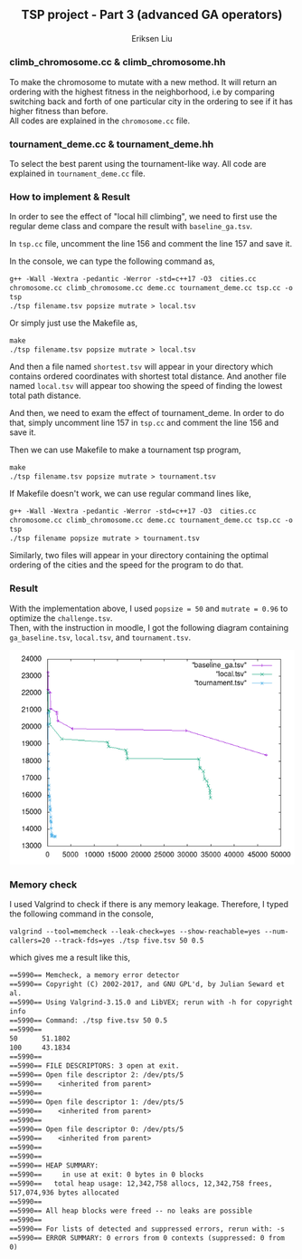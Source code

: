 <h2>
<p align="center"> 
TSP project - Part 3 (advanced GA operators)
</p> 
</h2>


<p align="center">
    Eriksen Liu
</p>



### climb_chromosome.cc & climb_chromosome.hh
To make the chromosome to mutate with a new method. It will return an ordering with the highest fitness in the neighborhood, i.e by comparing switching back and forth of one particular city in the ordering to see if it has higher fitness than before.  
All codes are explained in the <code>chromosome.cc</code> file.


### tournament_deme.cc & tournament_deme.hh
To select the best parent using the tournament-like way. All code are explained in <code>tournament_deme.cc</code> file.


### How to implement & Result
In order to see the effect of "local hill climbing", we need to first use the regular deme class and compare the result with <code>baseline_ga.tsv</code>.  

In <code>tsp.cc</code> file, uncomment the line 156 and comment the line 157 and save it.

In the console, we can type the following command as,

    g++ -Wall -Wextra -pedantic -Werror -std=c++17 -O3  cities.cc chromosome.cc climb_chromosome.cc deme.cc tournament_deme.cc tsp.cc -o tsp
    ./tsp filename.tsv popsize mutrate > local.tsv

Or simply just use the Makefile as,

    make
    ./tsp filename.tsv popsize mutrate > local.tsv

And then a file named <code>shortest.tsv</code> will appear in your directory which contains ordered coordinates with shortest total distance. And another file named <code>local.tsv</code> will appear too showing the speed of finding the lowest total path distance.  

And then, we need to exam the effect of tournament_deme. In order to do that, simply uncomment line 157 in <code>tsp.cc</code> and comment the line 156 and save it.  

Then we can use Makefile to make a tournament tsp program, 

    make
    ./tsp filename.tsv popsize mutrate > tournament.tsv
    
If Makefile doesn't work, we can use regular command lines like,

    g++ -Wall -Wextra -pedantic -Werror -std=c++17 -O3  cities.cc chromosome.cc climb_chromosome.cc deme.cc tournament_deme.cc tsp.cc -o tsp
    ./tsp filename popsize mutrate > tournament.tsv

Similarly, two files will appear in your directory containing the optimal ordering of the cities and the speed for the program to do that.
### Result
With the implementation above, I used <code>popsize = 50</code> and <code>mutrate = 0.96</code> to optimize the <code>challenge.tsv</code>.  
Then, with the instruction in moodle, I got the following diagram containing <code>ga_baseline.tsv</code>, <code>local.tsv</code>, and <code>tournament.tsv</code>.  

![comp!](./comparison.gif)

### Memory check
I used Valgrind to check if there is any memory leakage. Therefore, I typed the following command in the console,  

    valgrind --tool=memcheck --leak-check=yes --show-reachable=yes --num-callers=20 --track-fds=yes ./tsp five.tsv 50 0.5

which gives me a result like this,

    ==5990== Memcheck, a memory error detector
    ==5990== Copyright (C) 2002-2017, and GNU GPL'd, by Julian Seward et al.
    ==5990== Using Valgrind-3.15.0 and LibVEX; rerun with -h for copyright info
    ==5990== Command: ./tsp five.tsv 50 0.5
    ==5990== 
    50      51.1802
    100     43.1834
    ==5990== 
    ==5990== FILE DESCRIPTORS: 3 open at exit.
    ==5990== Open file descriptor 2: /dev/pts/5
    ==5990==    <inherited from parent>
    ==5990== 
    ==5990== Open file descriptor 1: /dev/pts/5
    ==5990==    <inherited from parent>
    ==5990== 
    ==5990== Open file descriptor 0: /dev/pts/5
    ==5990==    <inherited from parent>
    ==5990== 
    ==5990== 
    ==5990== HEAP SUMMARY:
    ==5990==     in use at exit: 0 bytes in 0 blocks
    ==5990==   total heap usage: 12,342,758 allocs, 12,342,758 frees, 517,074,936 bytes allocated
    ==5990== 
    ==5990== All heap blocks were freed -- no leaks are possible
    ==5990== 
    ==5990== For lists of detected and suppressed errors, rerun with: -s
    ==5990== ERROR SUMMARY: 0 errors from 0 contexts (suppressed: 0 from 0)

